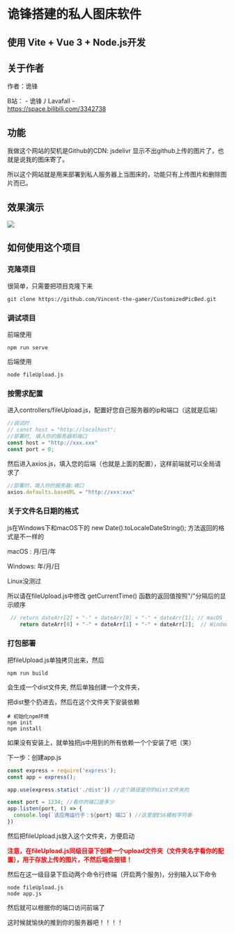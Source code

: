 # 诡锋搭建的私人图床软件

## 使用 Vite + Vue 3 + Node.js开发 



## 关于作者

作者：诡锋

B站： - 诡锋丿Lavafall - \
https://space.bilibili.com/3342738


## 功能

我做这个网站的契机是Github的CDN: jsdelivr 显示不出github上传的图片了，也就是说我的图床寄了。

所以这个网站就是用来部署到私人服务器上当图床的，功能只有上传图片和删除图片而已。



## 效果演示

![](http://124.222.43.240:2334/upload/2022-7-7$38789pR5hi.png)



## 如何使用这个项目

### 克隆项目

很简单，只需要把项目克隆下来

~~~shell
git clone https://github.com/Vincent-the-gamer/CustomizedPicBed.git
~~~

### 调试项目

前端使用

~~~shell
npm run serve
~~~

后端使用

~~~shell
node fileUpload.js
~~~

### 按需求配置

进入controllers/fileUpload.js，配置好您自己服务器的ip和端口（这就是后端）

~~~js
//调试时
// const host = "http://localhost";
//部署时, 填入你的服务器和端口
const host = "http://xxx.xxx"
const port = 0;
~~~

然后进入axios.js，填入您的后端（也就是上面的配置），这样前端就可以全局请求了

~~~js
//部署时，填入你的服务器:端口
axios.defaults.baseURL = "http://xxx:xxx"
~~~

### 关于文件名日期的格式

js在Windows下和macOS下的 new Date().toLocaleDateString(); 方法返回的格式是不一样的

macOS : 月/日/年

Windows: 年/月/日

Linux没测过

所以请在fileUpload.js中修改 getCurrentTime() 函数的返回值按照"/"分隔后的显示顺序

~~~js
 // return dateArr[2] + "-" + dateArr[0] + "-" + dateArr[1]; // macOS
    return dateArr[0] + "-" + dateArr[1] + "-" + dateArr[2];  // Windows
~~~

### 打包部署

把fileUpload.js单独拷贝出来，然后

~~~shell
npm run build
~~~

会生成一个dist文件夹, 然后单独创建一个文件夹，

把dist整个扔进去，然后在这个文件夹下安装依赖

~~~shell
# 初始化npm环境
npm init 
npm install
~~~

如果没有安装上，就单独把js中用到的所有依赖一个个安装了吧（笑）

下一步：创建app.js

~~~js
const express = require('express');
const app = express();

app.use(express.static('./dist')) //这个路径是你的dist文件夹的

const port = 1234; //看你的端口是多少
app.listen(port, () => {
  console.log(`该应用运行于：${port} 端口`) //这里是ES6模板字符串
})
~~~

然后把fileUpload.js放入这个文件夹，方便启动

**<font color="red">注意，在fileUpload.js同级目录下创建一个upload文件夹（文件夹名字看你的配置），用于存放上传的图片，不然后端会报错！</font>**

然后在这一级目录下启动两个命令行终端（开启两个服务)，分别输入以下命令

~~~shell
node fileUpload.js
node app.js
~~~

然后就可以根据你的端口访问前端了

这时候就愉快的推到你的服务器吧！！！！

